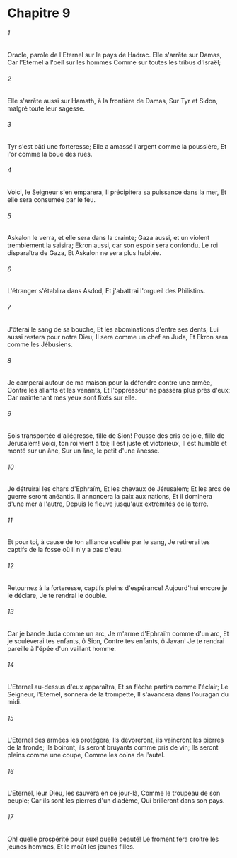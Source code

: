 # Chapitre 9

###### 1
Oracle, parole de l'Eternel sur le pays de Hadrac. Elle s'arrête sur Damas, Car l'Eternel a l'oeil sur les hommes Comme sur toutes les tribus d'Israël;
###### 2
Elle s'arrête aussi sur Hamath, à la frontière de Damas, Sur Tyr et Sidon, malgré toute leur sagesse.
###### 3
Tyr s'est bâti une forteresse; Elle a amassé l'argent comme la poussière, Et l'or comme la boue des rues.
###### 4
Voici, le Seigneur s'en emparera, Il précipitera sa puissance dans la mer, Et elle sera consumée par le feu.
###### 5
Askalon le verra, et elle sera dans la crainte; Gaza aussi, et un violent tremblement la saisira; Ekron aussi, car son espoir sera confondu. Le roi disparaîtra de Gaza, Et Askalon ne sera plus habitée.
###### 6
L'étranger s'établira dans Asdod, Et j'abattrai l'orgueil des Philistins.
###### 7
J'ôterai le sang de sa bouche, Et les abominations d'entre ses dents; Lui aussi restera pour notre Dieu; Il sera comme un chef en Juda, Et Ekron sera comme les Jébusiens.
###### 8
Je camperai autour de ma maison pour la défendre contre une armée, Contre les allants et les venants, Et l'oppresseur ne passera plus près d'eux; Car maintenant mes yeux sont fixés sur elle.
###### 9
Sois transportée d'allégresse, fille de Sion! Pousse des cris de joie, fille de Jérusalem! Voici, ton roi vient à toi; Il est juste et victorieux, Il est humble et monté sur un âne, Sur un âne, le petit d'une ânesse.
###### 10
Je détruirai les chars d'Ephraïm, Et les chevaux de Jérusalem; Et les arcs de guerre seront anéantis. Il annoncera la paix aux nations, Et il dominera d'une mer à l'autre, Depuis le fleuve jusqu'aux extrémités de la terre.
###### 11
Et pour toi, à cause de ton alliance scellée par le sang, Je retirerai tes captifs de la fosse où il n'y a pas d'eau.
###### 12
Retournez à la forteresse, captifs pleins d'espérance! Aujourd'hui encore je le déclare, Je te rendrai le double.
###### 13
Car je bande Juda comme un arc, Je m'arme d'Ephraïm comme d'un arc, Et je soulèverai tes enfants, ô Sion, Contre tes enfants, ô Javan! Je te rendrai pareille à l'épée d'un vaillant homme.
###### 14
L'Eternel au-dessus d'eux apparaîtra, Et sa flèche partira comme l'éclair; Le Seigneur, l'Eternel, sonnera de la trompette, Il s'avancera dans l'ouragan du midi.
###### 15
L'Eternel des armées les protégera; Ils dévoreront, ils vaincront les pierres de la fronde; Ils boiront, ils seront bruyants comme pris de vin; Ils seront pleins comme une coupe, Comme les coins de l'autel.
###### 16
L'Eternel, leur Dieu, les sauvera en ce jour-là, Comme le troupeau de son peuple; Car ils sont les pierres d'un diadème, Qui brilleront dans son pays.
###### 17
Oh! quelle prospérité pour eux! quelle beauté! Le froment fera croître les jeunes hommes, Et le moût les jeunes filles.
